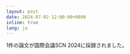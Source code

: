 ```yaml
---
layout: post
date: 2024-07-02 12:00:00+0800
inline: true
lang: ja
---
```


1件の論文が国際会議SCN 2024に採録されました。
